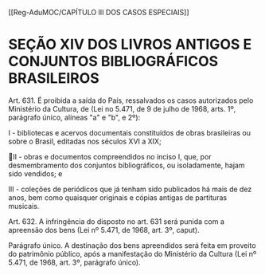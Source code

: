 [[Reg-AduMOC/CAPÍTULO III DOS CASOS ESPECIAIS]]

# SEÇÃO XIV DOS LIVROS ANTIGOS E CONJUNTOS BIBLIOGRÁFICOS BRASILEIROS

Art. 631. É proibida a saída do País, ressalvados os casos
autorizados pelo Ministério da Cultura, de (Lei no 5.471, de
9 de julho de 1968, arts. 1º, parágrafo único, alíneas "a" e
"b", e 2º):

I - bibliotecas e acervos documentais constituídos de obras
brasileiras ou sobre o Brasil, editadas nos séculos XVI a XIX;

II - obras e documentos compreendidos no inciso I, que, por
desmembramento dos conjuntos bibliográficos, ou
isoladamente, hajam sido vendidos; e

III - coleções de periódicos que já tenham sido publicados há
mais de dez anos, bem como quaisquer originais e cópias
antigas de partituras musicais.

Art. 632. A infringência do disposto no art. 631 será punida
com a apreensão dos bens (Lei nº 5.471, de 1968, art. 3º,
caput).

Parágrafo único. A destinação dos bens apreendidos será
feita em proveito do patrimônio público, após a
manifestação do Ministério da Cultura (Lei nº 5.471, de 1968,
art. 3º, parágrafo único).